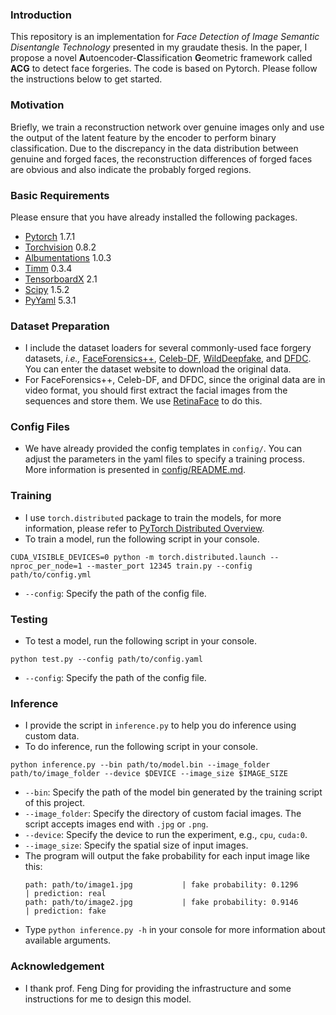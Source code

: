 

### Introduction

This repository is an implementation for *Face Detection of Image Semantic Disentangle Technology* presented in my graudate thesis. In the paper, I propose a novel **A**utoencoder-**C**lassification **G**eometric framework called **ACG** to detect face forgeries. The code is based on Pytorch. Please follow the instructions below to get started.


### Motivation

Briefly, we train a reconstruction network over genuine images only and use the output of the latent feature by the encoder to perform binary classification. Due to the discrepancy in the data distribution between genuine and forged faces, the reconstruction differences of forged faces are obvious and also indicate the probably forged regions. 


### Basic Requirements
Please ensure that you have already installed the following packages.
- [Pytorch](https://pytorch.org/get-started/previous-versions/) 1.7.1
- [Torchvision](https://pytorch.org/get-started/previous-versions/) 0.8.2
- [Albumentations](https://github.com/albumentations-team/albumentations#spatial-level-transforms) 1.0.3
- [Timm](https://github.com/rwightman/pytorch-image-models) 0.3.4
- [TensorboardX](https://pypi.org/project/tensorboardX/#history) 2.1
- [Scipy](https://pypi.org/project/scipy/#history) 1.5.2
- [PyYaml](https://pypi.org/project/PyYAML/#history) 5.3.1

### Dataset Preparation
- I include the dataset loaders for several commonly-used face forgery datasets, *i.e.,* [FaceForensics++](https://github.com/ondyari/FaceForensics), [Celeb-DF](https://www.cs.albany.edu/~lsw/celeb-deepfakeforensics.html), [WildDeepfake](https://github.com/deepfakeinthewild/deepfake-in-the-wild), and [DFDC](https://ai.facebook.com/datasets/dfdc). You can enter the dataset website to download the original data.
- For FaceForensics++, Celeb-DF, and DFDC, since the original data are in video format, you should first extract the facial images from the sequences and store them. We use [RetinaFace](https://github.com/biubug6/Pytorch_Retinaface) to do this.

### Config Files
- We have already provided the config templates in `config/`. You can adjust the parameters in the yaml files to specify a training process. More information is presented in [config/README.md](./config/README.md).

### Training
- I use `torch.distributed` package to train the models, for more information, please refer to [PyTorch Distributed Overview](https://pytorch.org/tutorials/beginner/dist_overview.html).
- To train a model, run the following script in your console. 
```{bash}
CUDA_VISIBLE_DEVICES=0 python -m torch.distributed.launch --nproc_per_node=1 --master_port 12345 train.py --config path/to/config.yml
```
- `--config`: Specify the path of the config file. 

### Testing
- To test a model, run the following script in your console. 
```{bash}
python test.py --config path/to/config.yaml
```
- `--config`: Specify the path of the config file.

### Inference
- I provide the script in `inference.py` to help you do inference using custom data. 
- To do inference, run the following script in your console.
```{bash}
python inference.py --bin path/to/model.bin --image_folder path/to/image_folder --device $DEVICE --image_size $IMAGE_SIZE
```
- `--bin`: Specify the path of the model bin generated by the training script of this project.
- `--image_folder`: Specify the directory of custom facial images. The script accepts images end with `.jpg` or `.png`.
- `--device`: Specify the device to run the experiment, e.g., `cpu`, `cuda:0`.
- `--image_size`: Specify the spatial size of input images.
- The program will output the fake probability for each input image like this:
    ```
    path: path/to/image1.jpg           | fake probability: 0.1296      | prediction: real
    path: path/to/image2.jpg           | fake probability: 0.9146      | prediction: fake
    ```
- Type `python inference.py -h` in your console for more information about available arguments.


### Acknowledgement
- I thank prof. Feng Ding for providing the infrastructure and some instructions for me to design this model.
